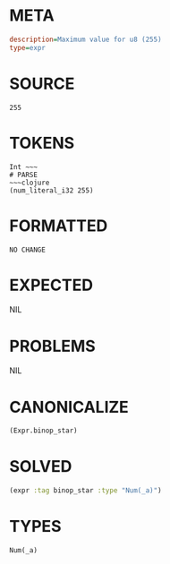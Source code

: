 # META
~~~ini
description=Maximum value for u8 (255)
type=expr
~~~
# SOURCE
~~~roc
255
~~~
# TOKENS
~~~text
Int ~~~
# PARSE
~~~clojure
(num_literal_i32 255)
~~~
# FORMATTED
~~~roc
NO CHANGE
~~~
# EXPECTED
NIL
# PROBLEMS
NIL
# CANONICALIZE
~~~clojure
(Expr.binop_star)
~~~
# SOLVED
~~~clojure
(expr :tag binop_star :type "Num(_a)")
~~~
# TYPES
~~~roc
Num(_a)
~~~
